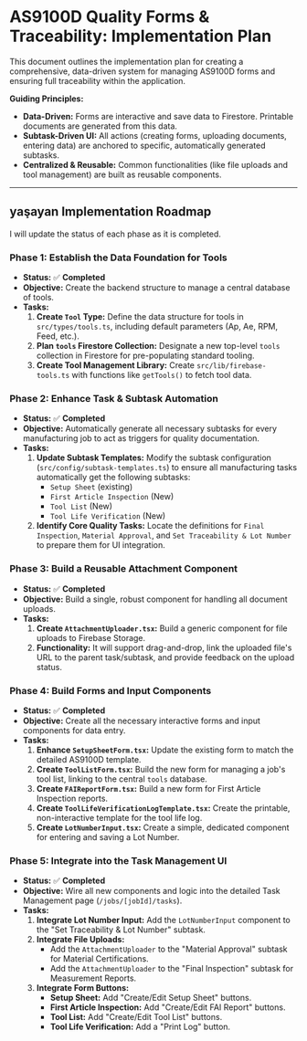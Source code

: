 # AS9100D Quality Forms & Traceability: Implementation Plan

This document outlines the implementation plan for creating a comprehensive, data-driven system for managing AS9100D forms and ensuring full traceability within the application.

**Guiding Principles:**
-   **Data-Driven:** Forms are interactive and save data to Firestore. Printable documents are generated from this data.
-   **Subtask-Driven UI:** All actions (creating forms, uploading documents, entering data) are anchored to specific, automatically generated subtasks.
-   **Centralized & Reusable:** Common functionalities (like file uploads and tool management) are built as reusable components.

---

##  yaşayan Implementation Roadmap

I will update the status of each phase as it is completed.

### Phase 1: Establish the Data Foundation for Tools
-   **Status:** ✅ **Completed**
-   **Objective:** Create the backend structure to manage a central database of tools.
-   **Tasks:**
    1.  **Create `Tool` Type:** Define the data structure for tools in `src/types/tools.ts`, including default parameters (Ap, Ae, RPM, Feed, etc.).
    2.  **Plan `tools` Firestore Collection:** Designate a new top-level `tools` collection in Firestore for pre-populating standard tooling.
    3.  **Create Tool Management Library:** Create `src/lib/firebase-tools.ts` with functions like `getTools()` to fetch tool data.

### Phase 2: Enhance Task & Subtask Automation
-   **Status:** ✅ **Completed**
-   **Objective:** Automatically generate all necessary subtasks for every manufacturing job to act as triggers for quality documentation.
-   **Tasks:**
    1.  **Update Subtask Templates:** Modify the subtask configuration (`src/config/subtask-templates.ts`) to ensure all manufacturing tasks automatically get the following subtasks:
        -   `Setup Sheet` (existing)
        -   `First Article Inspection` (New)
        -   `Tool List` (New)
        -   `Tool Life Verification` (New)
    2.  **Identify Core Quality Tasks:** Locate the definitions for `Final Inspection`, `Material Approval`, and `Set Traceability & Lot Number` to prepare them for UI integration.

### Phase 3: Build a Reusable Attachment Component
-   **Status:** ✅ **Completed**
-   **Objective:** Build a single, robust component for handling all document uploads.
-   **Tasks:**
    1.  **Create `AttachmentUploader.tsx`:** Build a generic component for file uploads to Firebase Storage.
    2.  **Functionality:** It will support drag-and-drop, link the uploaded file's URL to the parent task/subtask, and provide feedback on the upload status.

### Phase 4: Build Forms and Input Components
-   **Status:** ✅ **Completed**
-   **Objective:** Create all the necessary interactive forms and input components for data entry.
-   **Tasks:**
    1.  **Enhance `SetupSheetForm.tsx`:** Update the existing form to match the detailed AS9100D template.
    2.  **Create `ToolListForm.tsx`:** Build the new form for managing a job's tool list, linking to the central `tools` database.
    3.  **Create `FAIReportForm.tsx`:** Build a new form for First Article Inspection reports.
    4.  **Create `ToolLifeVerificationLogTemplate.tsx`:** Create the printable, non-interactive template for the tool life log.
    5.  **Create `LotNumberInput.tsx`:** Create a simple, dedicated component for entering and saving a Lot Number.

### Phase 5: Integrate into the Task Management UI
-   **Status:** ✅ **Completed**
-   **Objective:** Wire all new components and logic into the detailed Task Management page (`/jobs/[jobId]/tasks`).
-   **Tasks:**
    1.  **Integrate Lot Number Input:** Add the `LotNumberInput` component to the "Set Traceability & Lot Number" subtask.
    2.  **Integrate File Uploads:**
        -   Add the `AttachmentUploader` to the "Material Approval" subtask for Material Certifications.
        -   Add the `AttachmentUploader` to the "Final Inspection" subtask for Measurement Reports.
    3.  **Integrate Form Buttons:**
        -   **Setup Sheet:** Add "Create/Edit Setup Sheet" buttons.
        -   **First Article Inspection:** Add "Create/Edit FAI Report" buttons.
        -   **Tool List:** Add "Create/Edit Tool List" buttons.
        -   **Tool Life Verification:** Add a "Print Log" button. 